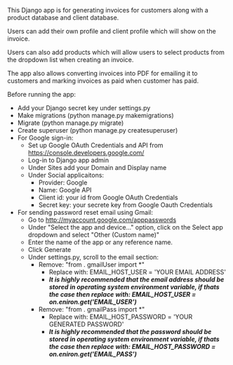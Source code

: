 This Django app is for generating invoices for customers along with a product database and client database.

Users can add their own profile and client profile which will show on the invoice.

Users can also add products which will allow users to select products from the dropdown list when creating an invoice.

The app also allows converting invoices into PDF for emailing it to customers and marking invoices as paid when customer has paid.

Before running the app:
* Add your Django secret key under settings.py
* Make migrations (python manage.py makemigrations)
* Migrate (python manage.py migrate)
* Create superuser (python manage.py createsuperuser)
* For Google sign-in:
    * Set up Google OAuth Credentials and API from https://console.developers.google.com/
    * Log-in to Django app admin
    * Under Sites add your Domain and Display name
    * Under Social applicaitons:
        * Provider: Google
        * Name: Google API
        * Client id: your id from Google OAuth Credentials
        * Secret key: your secrete key from Google Oauth Credentials
* For sending password reset email using Gmail:
    * Go to http://myaccount.google.com/apppasswords
    * Under "Select the app and device..." option, click on the Select app dropdown and select "Other (Custom name)"
    * Enter the name of the app or any reference name.
    * Click Generate
    * Under settings.py, scroll to the email section:
        * Remove: "from . gmailUser import *"
            * Replace with: EMAIL_HOST_USER = 'YOUR EMAIL ADDRESS'
            * **_It is highly recommended that the email address should be stored in operating system environment variable, if thats the case then replace with: EMAIL_HOST_USER = on.eniron.get('EMAIL_USER')_**
        * Remove: "from . gmailPass import *"
            * Replace with: EMAIL_HOST_PASSWORD = 'YOUR GENERATED PASSWORD'
            * **_It is highly recommended that the password should be stored in operating system environment variable, if thats the case then replace with: EMAIL_HOST_PASSWORD = on.eniron.get('EMAIL_PASS')_**

